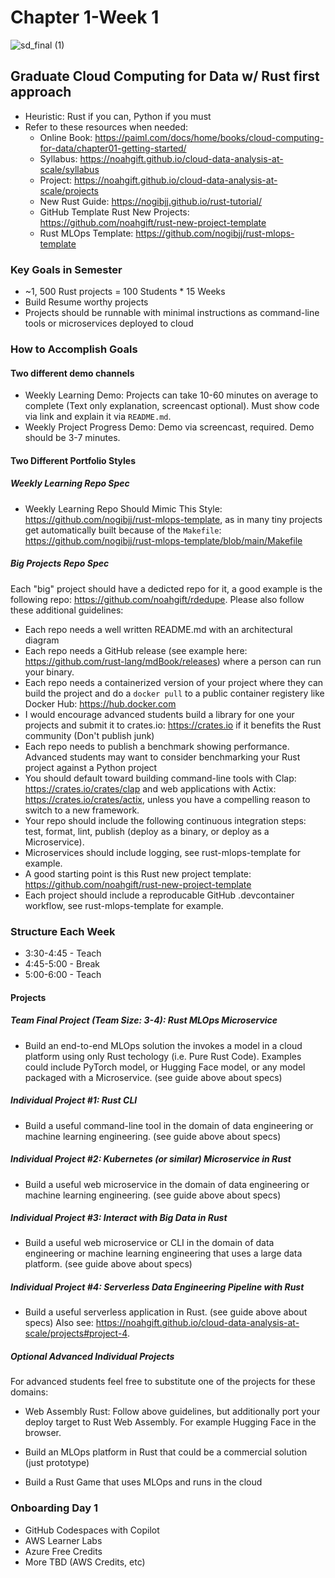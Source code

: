# Chapter 1-Week 1

![sd_final (1)](https://user-images.githubusercontent.com/58792/213264730-91ea442f-ec3d-4af2-9975-500c0d9ac7d0.png)

## Graduate Cloud Computing for Data w/ Rust first approach

* Heuristic:  Rust if you can, Python if you must
* Refer to these resources when needed:  
    * Online Book: https://paiml.com/docs/home/books/cloud-computing-for-data/chapter01-getting-started/
    * Syllabus:  https://noahgift.github.io/cloud-data-analysis-at-scale/syllabus
    * Project:  https://noahgift.github.io/cloud-data-analysis-at-scale/projects
    * New Rust Guide: https://nogibjj.github.io/rust-tutorial/
    * GitHub Template Rust New Projects: https://github.com/noahgift/rust-new-project-template
    * Rust MLOps Template: https://github.com/nogibjj/rust-mlops-template

### Key Goals in Semester

* ~1, 500 Rust projects = 100 Students * 15 Weeks
* Build Resume worthy projects
* Projects should be runnable with minimal instructions as command-line tools or microservices deployed to cloud

### How to Accomplish Goals

#### Two different demo channels

* Weekly Learning Demo:  Projects can take 10-60 minutes on average to complete (Text only explanation, screencast optional).  Must show code via link and explain it via `README.md`.
* Weekly Project Progress Demo:  Demo via screencast, required.  Demo should be 3-7 minutes.

#### Two Different Portfolio Styles

##### Weekly Learning Repo Spec 

* Weekly Learning Repo Should Mimic This Style: https://github.com/nogibjj/rust-mlops-template, as in many tiny projects get automatically built because of the `Makefile`: https://github.com/nogibjj/rust-mlops-template/blob/main/Makefile

##### Big Projects Repo Spec

Each "big" project should have a dedicted repo for it, a good example is the following repo: https://github.com/noahgift/rdedupe.  Please also follow these additional guidelines:

* Each repo needs a well written README.md with an architectural diagram
* Each repo needs a GitHub release (see example here: https://github.com/rust-lang/mdBook/releases) where a person can run your binary.
* Each repo needs a containerized version of your project where they can build the project and do a `docker pull` to a public container registery like Docker Hub:  https://hub.docker.com
* I would encourage advanced students build a library for one your projects and submit it to crates.io: https://crates.io if it benefits the Rust community (Don't publish junk)
* Each repo needs to publish a benchmark showing performance.  Advanced students may want to consider benchmarking your Rust project against a Python project
* You should default toward building command-line tools with Clap:  https://crates.io/crates/clap and web applications with Actix: https://crates.io/crates/actix, unless you have a compelling reason to switch to a new framework.
* Your repo should include the following continuous integration steps: test, format, lint, publish (deploy as a binary, or deploy as a Microservice).
* Microservices should include logging, see rust-mlops-template for example.
* A good starting point is this Rust new project template:  https://github.com/noahgift/rust-new-project-template  
* Each project should include a reproducable GitHub .devcontainer workflow, see rust-mlops-template for example.

### Structure Each Week

* 3:30-4:45 - Teach
* 4:45-5:00 - Break
* 5:00-6:00 - Teach

#### Projects

##### Team Final Project (Team Size: 3-4): Rust MLOps Microservice

* Build an end-to-end MLOps solution the invokes a model in a cloud platform using only Rust techology (i.e. Pure Rust Code).  Examples could include PyTorch model, or Hugging Face model, or any model packaged with a Microservice. (see guide above about specs)

##### Individual Project #1: Rust CLI

* Build a useful command-line tool in the domain of data engineering or machine learning engineering.  (see guide above about specs)

##### Individual Project #2: Kubernetes (or similar) Microservice in Rust

* Build a useful web microservice in the domain of data engineering or machine learning engineering. (see guide above about specs)

##### Individual Project #3: Interact with Big Data in Rust

* Build a useful web microservice or CLI in the domain of data engineering or machine learning engineering that uses a large data platform. (see guide above about specs)

##### Individual Project #4: Serverless Data Engineering Pipeline with Rust

* Build a useful serverless application in Rust. (see guide above about specs) Also see: https://noahgift.github.io/cloud-data-analysis-at-scale/projects#project-4. 

##### Optional Advanced Individual Projects 

For advanced students feel free to substitute one of the projects for these domains:

* Web Assembly Rust:  Follow above guidelines, but additionally port your deploy target to Rust Web Assembly.  For example Hugging Face in the browser.

* Build an MLOps platform in Rust that could be a commercial solution (just prototype)

* Build a Rust Game that uses MLOps and runs in the cloud

### Onboarding Day 1

* GitHub Codespaces with Copilot
* AWS Learner Labs
* Azure Free Credits
* More TBD (AWS Credits, etc)